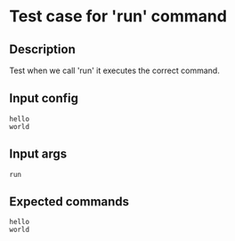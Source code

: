 # Test case for 'run' command

## Description

Test when we call 'run' it executes the correct command.

## Input config

    hello
    world

## Input args

    run

## Expected commands

    hello
    world
